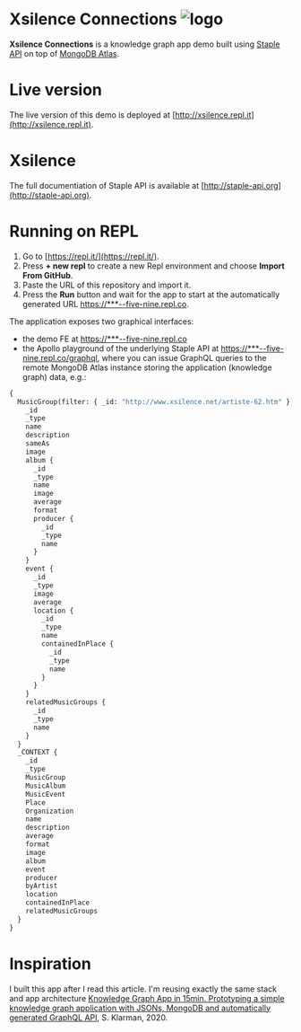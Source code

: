 #  Xsilence Connections ![logo](https://raw.githubusercontent.com/chaos87/xsgraph/master/docs/favicon.ico)

**Xsilence Connections** is a knowledge graph app demo built using [Staple API](http://staple-api.org) on top of [MongoDB Atlas](https://www.mongodb.com/cloud/atlas).


# Live version

The live version of this demo is deployed at [http://xsilence.repl.it](http://xsilence.repl.it).


# Xsilence

The full documentiation of Staple API is available at [http://staple-api.org](http://staple-api.org).


# Running on REPL

1. Go to [https://repl.it/](https://repl.it/).
2. Press **+ new repl** to create a new Repl environment and choose **Import From GitHub**.
3. Paste the URL of this repository and import it.
4. Press the **Run** button and wait for the app to start at the automatically generated URL [https://***--five-nine.repl.co](#).

The application exposes two graphical interfaces:
- the demo FE at [https://***--five-nine.repl.co](#)
- the Apollo playground of the underlying Staple API at [https://***--five-nine.repl.co/graphql](#), where you can issue GraphQL queries to the remote MongoDB Atlas instance storing the application (knowledge graph) data, e.g.:

```graphql
{
  MusicGroup(filter: { _id: "http://www.xsilence.net/artiste-62.htm" }) {
    _id
    _type
    name
    description
    sameAs
    image
    album {
      _id
      _type
      name
      image
      average
      format
      producer {
        _id
        _type
        name
      }
    }
    event {
      _id
      _type
      image
      average
      location {
        _id
        _type
        name
        containedInPlace {
          _id
          _type
          name
        }
      }
    }
    relatedMusicGroups {
      _id
      _type
      name
    }
  }
  _CONTEXT {
    _id
    _type
    MusicGroup
    MusicAlbum
    MusicEvent
    Place
    Organization
    name
    description
    average
    format
    image
    album
    event
    producer
    byArtist
    location
    containedInPlace
    relatedMusicGroups
  }
}
```

# Inspiration
I built this app after I read this article. I'm reusing exactly the same stack and app architecture [Knowledge Graph App in 15min. Prototyping a simple knowledge graph application with JSONs, MongoDB and automatically generated GraphQL API](https://medium.com/@sklarman/c76b94bb53b3), S. Klarman, 2020.
